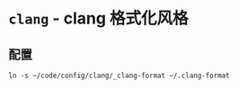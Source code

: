 # `clang` - clang 格式化风格

## 配置

```shell
ln -s ~/code/config/clang/_clang-format ~/.clang-format
```
